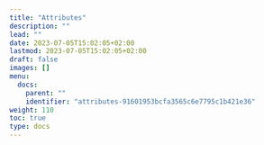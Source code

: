 ```yaml
---
title: "Attributes"
description: ""
lead: ""
date: 2023-07-05T15:02:05+02:00
lastmod: 2023-07-05T15:02:05+02:00
draft: false
images: []
menu:
  docs:
    parent: ""
    identifier: "attributes-91601953bcfa3565c6e7795c1b421e36"
weight: 110
toc: true
type: docs
---
```

